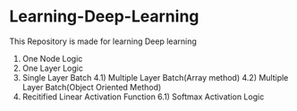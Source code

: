 # Learning-Deep-Learning
This Repository is made for learning Deep learning
1) One Node Logic
2) One Layer Logic
3) Single Layer Batch
4.1) Multiple Layer Batch(Array method)
4.2) Multiple Layer Batch(Object Oriented Method)
5) Recitified Linear Activation Function
6.1) Softmax Activation Logic
